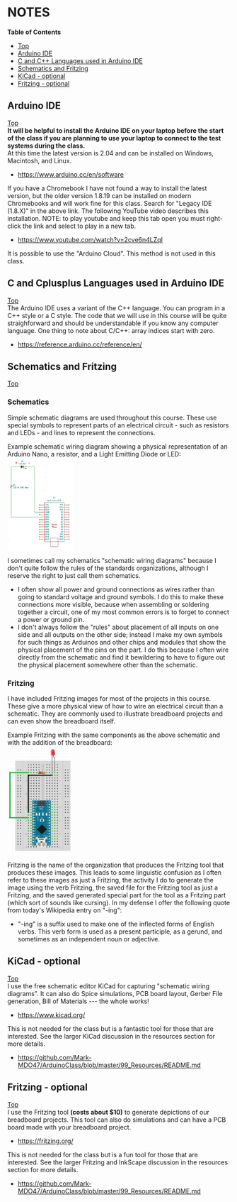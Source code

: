 # NOTES

**Table of Contents**
* [Top](#notes "Top")
* [Arduino IDE](#arduino-ide "Arduino IDE")
* [C and C++ Languages used in Arduino IDE](#c-and-cplusplus-languages-used-in-arduino-ide "C and C++ Languages used in Arduino IDE")
* [Schematics and Fritzing](#schematics-and-fritzing "Schematics and Fritzing")
* [KiCad - optional](#kicad-\--optional "KiCad - optional")
* [Fritzing - optional](#fritzing-\--optional "Fritzing - optional")

## Arduino IDE
[Top](#notes "Top")<br>
**It will be helpful to install the Arduino IDE on your laptop before the start of the class if you are planning to use your laptop to connect to the test systems during the class.**<br>At this time the latest version is 2.04 and can be installed on Windows, Macintosh, and Linux.
- https://www.arduino.cc/en/software

If you have a Chromebook I have not found a way to install the latest version, but the older version 1.8.19 can be installed on modern Chromebooks and will work fine for this class. Search for "Legacy IDE (1.8.X)" in the above link. The following YouTube video describes this installation. NOTE: to play youtube and keep this tab open you must right-click the link and select to play in a new tab.
- https://www.youtube.com/watch?v=2cve6n4LZqI

It is possible to use the "Arduino Cloud". This method is not used in this class.

## C and Cplusplus Languages used in Arduino IDE
[Top](#notes "Top")<br>
The Arduino IDE uses a variant of the C++ language. You can program in a C++ style or a C style. The code that we will use in this course will be quite straighforward and should be understandable if you know any computer language. One thing to note about C/C++: array indices start with zero.
- https://reference.arduino.cc/reference/en/

## Schematics and Fritzing
[Top](#notes "Top")<br>

### Schematics
Simple schematic diagrams are used throughout this course. These use special symbols to represent parts of an electrical circuit - such as resistors and LEDs - and lines to represent the connections.

Example schematic wiring diagram showing a physical representation of an Arduino Nano, a resistor, and a Light Emitting Diode or LED:<br>
<img src="https://github.com/Mark-MDO47/ArduinoClass/blob/master/99_Resources/Images/01_BlinkingLED_part_A_Schematic.png" width="150" alt="Example KiCad schematic">

 I sometimes call my schematics "schematic wiring diagrams" because I don't quite follow the rules of the standards organizations, although I reserve the right to just call them schematics.
- I often show all power and ground connections as wires rather than going to standard voltage and ground symbols. I do this to make these connections more visible, because when assembling or soldering together a circuit, one of my most common errors is to forget to connect a power or ground pin.
- I don't always follow the "rules" about placement of all inputs on one side and all outputs on the other side; instead I make my own symbols for such things as Arduinos and other chips and modules that show the physical placement of the pins on the part. I do this because I often wire directly from the schematic and find it bewildering to have to figure out the physical placement somewhere other than the schematic.

### Fritzing
I have included Fritzing images for most of the projects in this course. These give a more physical view of how to wire an electrical circuit than a schematic. They are commonly used to illustrate breadboard projects and can even show the breadboard itself.

Example Fritzing with the same components as the above schematic and with the addition of the breadboard:<br>
<img src="https://github.com/Mark-MDO47/ArduinoClass/blob/master/99_Resources/Images/01_BlinkingLED_part_A_Fritzing.png" width="150" alt="Example Fritzing Image">

Fritzing is the name of the organization that produces the Fritzing tool that produces these images. This leads to some linguistic confusion as I often refer to these images as just a Fritzing, the activity I do to generate the image using the verb Fritzing, the saved file for the Fritzing tool as just a Fritzing, and the saved generated special part for the tool as a Fritzing part (which sort of sounds like cursing). In my defense I offer the following quote from today's Wikipedia entry on "-ing":
- "-ing" is a suffix used to make one of the inflected forms of English verbs. This verb form is used as a present participle, as a gerund, and sometimes as an independent noun or adjective.

## KiCad - optional
[Top](#notes "Top")<br>
I use the free schematic editor KiCad for capturing "schematic wiring diagrams". It can also do Spice simulations, PCB board layout, Gerber File generation, Bill of Materials --- the whole works!
- https://www.kicad.org/

This is not needed for the class but is a fantastic tool for those that are interested. See the larger KiCad discussion in the resources section for more details.
- https://github.com/Mark-MDO47/ArduinoClass/blob/master/99_Resources/README.md

## Fritzing - optional
[Top](#notes "Top")<br>
I use the Fritzing tool **(costs about $10)** to generate depictions of our breadboard projects. This tool can also do simulations and can have a PCB board made with your breadboard project.
- https://fritzing.org/

This is not needed for the class but is a fun tool for those that are interested. See the larger Fritzing and InkScape discussion in the resources section for more details.
- https://github.com/Mark-MDO47/ArduinoClass/blob/master/99_Resources/README.md
